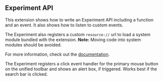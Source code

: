 ## Experiment API

This extension shows how to write an Experiment API including a function and an
event. It also shows how to listen to custom events. 

The Experiment also registers a custom `resource://` url to load a system module
bundled with the extension.
**Note:** Moving code into system modules should be avoided.

For more information, check out the [documentation](https://thunderbird-webextensions.readthedocs.io/en/latest/how-to/experiments.html).

The Experiment registers a click event handler for the primary mouse button on
the unified toolbar and shows an alert box, if triggered. Works best if the search
bar is clicked.
